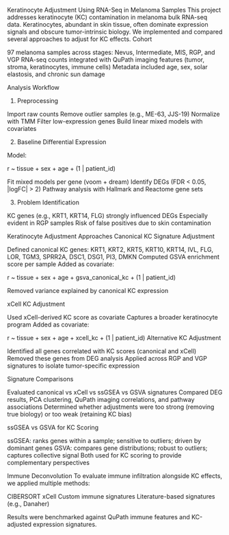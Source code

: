 Keratinocyte Adjustment Using RNA-Seq in Melanoma Samples
This project addresses keratinocyte (KC) contamination in melanoma bulk RNA-seq data. Keratinocytes, abundant in skin tissue, often dominate expression signals and obscure tumor-intrinsic biology. We implemented and compared several approaches to adjust for KC effects.
Cohort

97 melanoma samples across stages: Nevus, Intermediate, MIS, RGP, and VGP
RNA-seq counts integrated with QuPath imaging features (tumor, stroma, keratinocytes, immune cells)
Metadata included age, sex, solar elastosis, and chronic sun damage

Analysis Workflow
1. Preprocessing

Import raw counts
Remove outlier samples (e.g., ME-63, JJS-19)
Normalize with TMM
Filter low-expression genes
Build linear mixed models with covariates

2. Baseline Differential Expression

Model:

r  ~ tissue + sex + age + (1 | patient_id)

Fit mixed models per gene (voom + dream)
Identify DEGs (FDR < 0.05, |logFC| > 2)
Pathway analysis with Hallmark and Reactome gene sets

3. Problem Identification

KC genes (e.g., KRT1, KRT14, FLG) strongly influenced DEGs
Especially evident in RGP samples
Risk of false positives due to skin contamination

Keratinocyte Adjustment Approaches
Canonical KC Signature Adjustment

Defined canonical KC genes:
KRT1, KRT2, KRT5, KRT10, KRT14, IVL, FLG, LOR, TGM3, SPRR2A, DSC1, DSG1, PI3, DMKN
Computed GSVA enrichment score per sample
Added as covariate:

r  ~ tissue + sex + age + gsva_canonical_kc + (1 | patient_id)

Removed variance explained by canonical KC expression

xCell KC Adjustment

Used xCell-derived KC score as covariate
Captures a broader keratinocyte program
Added as covariate:

r  ~ tissue + sex + age + xcell_kc + (1 | patient_id)
Alternative KC Adjustment

Identified all genes correlated with KC scores (canonical and xCell)
Removed these genes from DEG analysis
Applied across RGP and VGP signatures to isolate tumor-specific expression

Signature Comparisons

Evaluated canonical vs xCell vs ssGSEA vs GSVA signatures
Compared DEG results, PCA clustering, QuPath imaging correlations, and pathway associations
Determined whether adjustments were too strong (removing true biology) or too weak (retaining KC bias)

ssGSEA vs GSVA for KC Scoring

ssGSEA: ranks genes within a sample; sensitive to outliers; driven by dominant genes
GSVA: compares gene distributions; robust to outliers; captures collective signal
Both used for KC scoring to provide complementary perspectives

Immune Deconvolution
To evaluate immune infiltration alongside KC effects, we applied multiple methods:

CIBERSORT
xCell
Custom immune signatures
Literature-based signatures (e.g., Danaher)

Results were benchmarked against QuPath immune features and KC-adjusted expression signatures.
